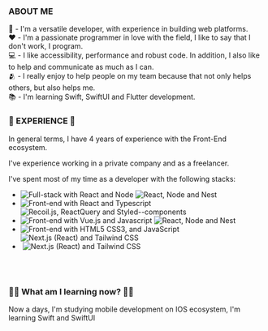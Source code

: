 <h3>ABOUT ME</h3>

🥷 - I'm a versatile developer, with experience in building web platforms.
<br>
❤️ - I'm a passionate programmer in love with the field, I like to say that I don't work, I program.
<br>
💻 - I like accessibility, performance and robust code. In addition, I also like to help and communicate as much as I can.
<br>
🫂 - I really enjoy to help people on my team because that not only helps others, but also helps me.
<br>
📚 - I'm learning Swift, SwiftUI and Flutter development.

<h3>📜 EXPERIENCE 📜</h3>

In general terms, I have 4 years of experience with the Front-End ecosystem.

I've experience working in a private company and as a freelancer.

I've spent most of my time as a developer with the following stacks:
- <img src="https://img.shields.io/badge/Javascript | Typescript-Full--stack-white?labelColor=black" alt="Full-stack with React and Node"> <img src="https://img.shields.io/badge/-React -- Node -- Socket.io -- Amplify -- Netlify -grey" alt="React, Node and Nest">
- <img src="https://img.shields.io/badge/React | Typescript-Front--end-white?labelColor=black" alt="Front-end with React and Typescript"> <img src="https://img.shields.io/badge/Next -- Recoil -- ReactQuery -- Styled--components-grey" alt="Recoil.js, ReactQuery and Styled--components">
- <img src="https://img.shields.io/badge/Vue.js | Javascript-Front--end-white?labelColor=black" alt="Front-end with Vue.js and Javascript"> <img src="https://img.shields.io/badge/-Vue.js -- Vue--router -- Vuex -- Nuxt -grey" alt="React, Node and Nest">
- <img src="https://img.shields.io/badge/Vanilla |  -Front--end-white?labelColor=black" alt="Front-end with HTML5 CSS3, and JavaScript"> <img src="https://img.shields.io/badge/-HTML5 -- CSS3 -- Javascript-grey" alt="Next.js (React) and Tailwind CSS">
- <img src="https://img.shields.io/badge/I have worked with: -Technologies-white?labelColor=black" alt=""> <img src="https://img.shields.io/badge/-Nest.js -- Postgres -- Docker -- Jenkins -- Gitlab -- Redux -- ReduxThunk -- Jotai -- TailwindCSS -- Framer -grey" alt="Next.js (React) and Tailwind CSS">

<br>
<br>
<h3>👨‍🎓 What am I learning now? 👨‍🎓</h3>
Now a days, I'm studying mobile development on IOS ecosystem, I'm learning Swift and SwiftUI
